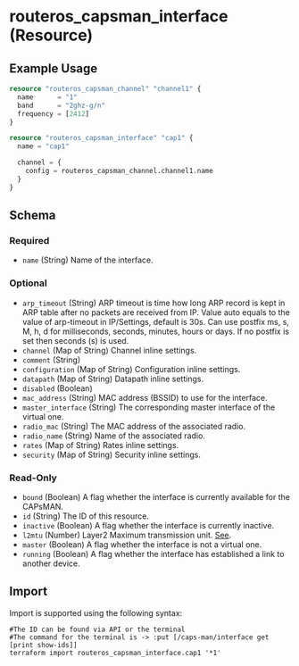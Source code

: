 # routeros_capsman_interface (Resource)


## Example Usage
```terraform
resource "routeros_capsman_channel" "channel1" {
  name      = "1"
  band      = "2ghz-g/n"
  frequency = [2412]
}

resource "routeros_capsman_interface" "cap1" {
  name = "cap1"

  channel = {
    config = routeros_capsman_channel.channel1.name
  }
}
```

<!-- schema generated by tfplugindocs -->
## Schema

### Required

- `name` (String) Name of the interface.

### Optional

- `arp_timeout` (String) ARP timeout is time how long ARP record is kept in ARP table after no packets are received from IP. Value auto equals to the value of arp-timeout in IP/Settings, default is 30s. Can use postfix ms, s, M, h, d for milliseconds, seconds, minutes, hours or days. If no postfix is set then seconds (s) is used.
- `channel` (Map of String) Channel inline settings.
- `comment` (String)
- `configuration` (Map of String) Configuration inline settings.
- `datapath` (Map of String) Datapath inline settings.
- `disabled` (Boolean)
- `mac_address` (String) MAC address (BSSID) to use for the interface.
- `master_interface` (String) The corresponding master interface of the virtual one.
- `radio_mac` (String) The MAC address of the associated radio.
- `radio_name` (String) Name of the associated radio.
- `rates` (Map of String) Rates inline settings.
- `security` (Map of String) Security inline settings.

### Read-Only

- `bound` (Boolean) A flag whether the interface is currently available for the CAPsMAN.
- `id` (String) The ID of this resource.
- `inactive` (Boolean) A flag whether the interface is currently inactive.
- `l2mtu` (Number) Layer2 Maximum transmission unit. [See](https://wiki.mikrotik.com/wiki/Maximum_Transmission_Unit_on_RouterBoards).
- `master` (Boolean) A flag whether the interface is not a virtual one.
- `running` (Boolean) A flag whether the interface has established a link to another device.

## Import
Import is supported using the following syntax:
```shell
#The ID can be found via API or the terminal
#The command for the terminal is -> :put [/caps-man/interface get [print show-ids]]
terraform import routeros_capsman_interface.cap1 '*1'
```
